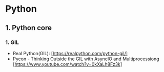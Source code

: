# Python

## 1. Python core
### 1. GIL
* Real Python(GIL): [https://realpython.com/python-gil/]
* Pycon - Thinking Outside the GIL with AsyncIO and Multiprocessiong [https://www.youtube.com/watch?v=0kXaLh8Fz3k]
